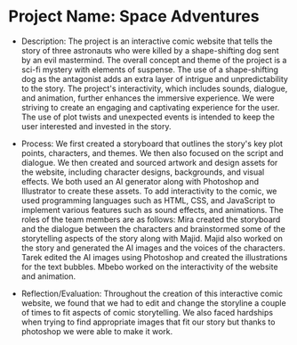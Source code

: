 # Project Name: Space Adventures

* Description: The project is an interactive comic website that tells the story of three astronauts who were killed by a shape-shifting dog sent by an evil mastermind. The overall concept and theme of the project is a sci-fi mystery with elements of suspense. The use of a shape-shifting dog as the antagonist adds an extra layer of intrigue and unpredictability to the story. The project's interactivity, which includes sounds, dialogue, and animation, further enhances the immersive experience. We were striving to create an engaging and captivating experience for the user. The use of plot twists and unexpected events is intended to keep the user interested and invested in the story. 

* Process: We first created a storyboard that outlines the story's key plot points, characters, and themes. We then also focused on the script and dialogue. We then created and sourced artwork and design assets for the website, including character designs, backgrounds, and visual effects. We both used an AI generator  along with Photoshop and Illustrator to create these assets. To add interactivity to the comic, we used programming languages such as HTML, CSS, and JavaScript to implement various features such as sound effects, and animations. The roles of the team members are as follows: Mira created the storyboard and the dialogue between the characters and brainstormed some of the storytelling aspects of the story along with Majid. Majid also worked on the story and generated the AI images and the voices of the characters. Tarek edited  the AI images using Photoshop and created the illustrations  for the text bubbles. Mbebo worked on the interactivity of the website and animation. 

* Reflection/Evaluation: Throughout the creation of this interactive comic website, we found that we had to edit and change the storyline a couple of times to fit aspects of comic storytelling. We also faced hardships when trying to find appropriate images that fit our story but thanks to photoshop we were able to make it work.


